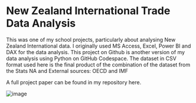 # New Zealand International Trade Data Analysis
This was one of my school projects, particularly about analysing New Zealand International data.
I originally used MS Access, Excel, Power BI and DAX for the data analysis. 
This project on Github is another version of my data analysis using Python on GitHub Codespace.
The dataset in CSV format used here is the final product of the combination of the dataset from the Stats NA and External sources: OECD and IMF

A full project paper can be found in my repository here.

![image](https://github.com/user-attachments/assets/d431f237-d71d-4c0d-8f7e-11e378496936)

